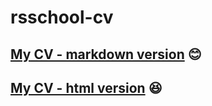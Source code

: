 # rsschool-cv

[My CV - markdown version](https://annaAzh.github.io/rsschool-cv/cv) :blush:
---
[My CV - html version](https://annaAzh.github.io/rsschool-cv/) :laughing:
---